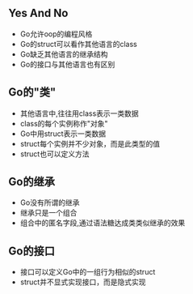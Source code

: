 ## Yes And No
 - Go允许oop的编程风格
 - Go的struct可以看作其他语言的class
 - Go缺乏其他语言的继承结构
 - Go的接口与其他语言也有区别
## Go的"类"
 - 其他语言中,往往用class表示一类数据
 - class的每个实例称作"对象"
 - Go中用struct表示一类数据
 - struct每个实例并不少对象，而是此类型的值
 - struct也可以定义方法

## Go的继承
 - Go没有所谓的继承
 - 继承只是一个组合
 - 组合中的匿名字段,通过语法糖达成类类似继承的效果

## Go的接口
 - 接口可以定义Go中的一组行为相似的struct
 - struct并不显式实现接口，而是隐式实现

